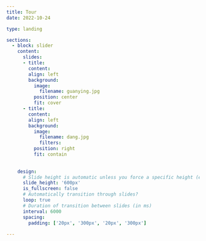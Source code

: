 ```yaml
---
title: Tour
date: 2022-10-24

type: landing

sections:
  - block: slider
    content:
      slides:
      - title:
        content: 
        align: left
        background:
          image:
            filename: guanying.jpg
          position: center
          fit: cover
      - title: 
        content:       
        align: left
        background:
          image:
            filename: dang.jpg
            filters:             
          position: right
          fit: contain
    
       
    design:
      # Slide height is automatic unless you force a specific height (e.g. '400px')
      slide_height: '600px'
      is_fullscreen: false
      # Automatically transition through slides?
      loop: true
      # Duration of transition between slides (in ms)
      interval: 6000
      spacing:
        padding: ['20px', '300px', '20px', '300px']
    
---
```


